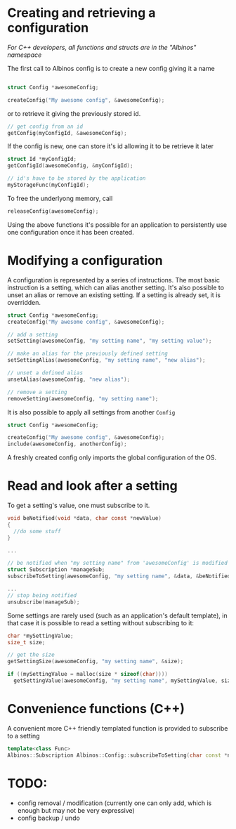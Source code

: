 # Creating and retrieving a configuration

*For C++ developers, all functions and structs are in the "Albinos" namespace*

The first call to Albinos config is to create a new config giving it a name
```c

struct Config *awesomeConfig;

createConfig("My awesome config", &awesomeConfig);
```
or to retrieve it giving the previously stored id.

```c
// get config from an id
getConfig(myConfigId, &awesomeConfig);
```
If the config is new, one can store it's id allowing it to be retrieve it later
```c
struct Id *myConfigId;
getConfigId(awesomeConfig, &myConfigId);

// id's have to be stored by the application
myStorageFunc(myConfigId);
```

To free the underlyong memory, call

```c
releaseConfig(awesomeConfig);
```

Using the above functions it's possible for an application to persistently use one configuration once it has been created.

# Modifying a configuration

A configuration is represented by a series of instructions.
The most basic instruction is a setting, which can alias another setting.
It's also possible to unset an alias or remove an existing setting.
If a setting is already set, it is overridden.
```c
struct Config *awesomeConfig;
createConfig("My awesome config", &awesomeConfig);

// add a setting
setSetting(awesomeConfig, "my setting name", "my setting value");

// make an alias for the previously defined setting
setSettingAlias(awesomeConfig, "my setting name", "new alias");

// unset a defined alias
unsetAlias(awesomeConfig, "new alias");

// remove a setting
removeSetting(awesomeConfig, "my setting name");
```

It is also possible to apply all settings from another `Config`

```c
struct Config *awesomeConfig;

createConfig("My awesome config", &awesomeConfig);
include(awesomeConfig, anotherConfig);
```

A freshly created config only imports the global configuration of the OS.

# Read and look after a setting

To get a setting's value, one must subscribe to it.

```c
void beNotified(void *data, char const *newValue)
{
  //do some stuff
}

...

// be notified when "my setting name" from 'awesomeConfig' is modified
struct Subscription *manageSub;
subscribeToSetting(awesomeConfig, "my setting name", &data, &beNotified, &manageSub);

...
// stop being notified
unsubscribe(manageSub);
```

Some settings are rarely used (such as an application's default template), in that case it is possible to read a setting without subscribing to it:
```c
char *mySettingValue;
size_t size;

// get the size
getSettingSize(awesomeConfig, "my setting name", &size);

if ((mySettingValue = malloc(size * sizeof(char))))
  getSettingValue(awesomeConfig, "my setting name", mySettingValue, size);
```

# Convenience functions (C++)

A convenient more C++ friendly templated function is provided to subscribe to a setting
```cpp
template<class Func>
Albinos::Subscription Albinos::Config::subscribeToSetting(char const *name, Func &&func);
```
# TODO:
- config removal / modification (currently one can only add, which is enough but may not be very expressive)
- config backup / undo
